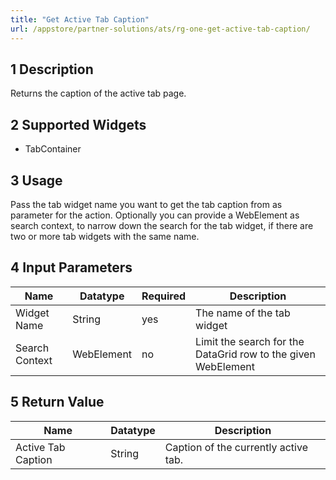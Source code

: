 ```yaml
---
title: "Get Active Tab Caption"
url: /appstore/partner-solutions/ats/rg-one-get-active-tab-caption/
---
```


## 1 Description

Returns the caption of the active tab page.

## 2 Supported Widgets

* TabContainer

## 3 Usage

Pass the tab widget name you want to get the tab caption from as parameter for the action.
Optionally you can provide a WebElement as search context, to narrow down the search for the tab widget, if there are two or more tab widgets with the same name.

## 4 Input Parameters

Name | Datatype | Required | Description
--- | --- | --- | ---
Widget Name | String | yes | The name of the tab widget
Search Context | WebElement | no | Limit the search for the DataGrid row to the given WebElement

## 5 Return Value

Name | Datatype | Description
--- | --- | ---
Active Tab Caption | String | Caption of the currently active tab.
